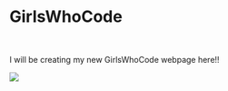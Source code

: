 # GirlsWhoCode

<br>

<p>I will be creating my new GirlsWhoCode webpage here!!</p>

<img src="donuts.png"/>
